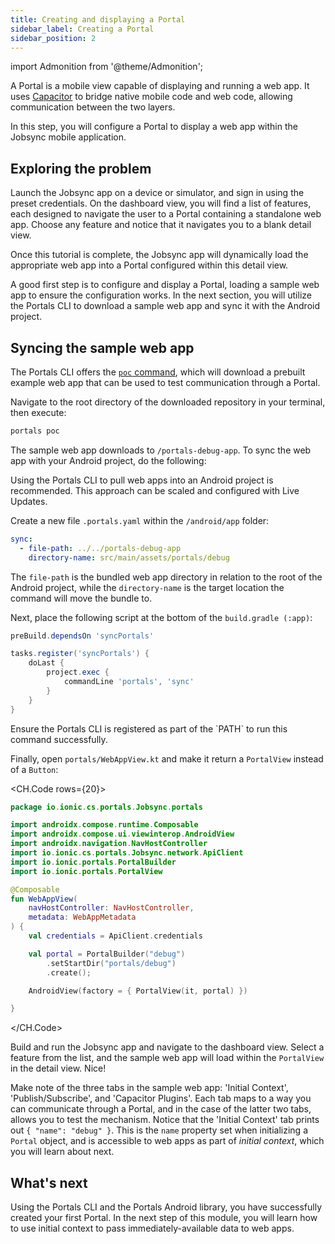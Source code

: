 ```yaml
---
title: Creating and displaying a Portal
sidebar_label: Creating a Portal
sidebar_position: 2
---
```


import Admonition from '@theme/Admonition';

A Portal is a mobile view capable of displaying and running a web app. It uses <a href="https://capacitorjs.com/" target="_blank">Capacitor</a> to bridge native mobile code and web code, allowing communication between the two layers.

In this step, you will configure a Portal to display a web app within the Jobsync mobile application.

## Exploring the problem

Launch the Jobsync app on a device or simulator, and sign in using the preset credentials. On the dashboard view, you will find a list of features, each designed to navigate the user to a Portal containing a standalone web app. Choose any feature and notice that it navigates you to a blank detail view.

Once this tutorial is complete, the Jobsync app will dynamically load the appropriate web app into a Portal configured within this detail view. 

A good first step is to configure and display a Portal, loading a sample web app to ensure the configuration works. In the next section, you will utilize the Portals CLI to download a sample web app and sync it with the Android project.

## Syncing the sample web app

The Portals CLI offers the <a href="https://ionic.io/docs/portals/cli/commands/poc" target="_blank">`poc` command</a>, which will download a prebuilt example web app that can be used to test communication through a Portal. 

Navigate to the root directory of the downloaded repository in your terminal, then execute:

```bash terminal
portals poc
```

The sample web app downloads to `/portals-debug-app`. To sync the web app with your Android project, do the following:

<Admonition type="info" title="Best Practice">
Using the Portals CLI to pull web apps into an Android project is recommended. This approach can be scaled and configured with Live Updates.
</Admonition>

Create a new file `.portals.yaml` within the `/android/app` folder:

```yaml android/app/.portals.yaml
sync:
  - file-path: ../../portals-debug-app
    directory-name: src/main/assets/portals/debug
```


The `file-path` is the bundled web app directory in relation to the root of the Android project, while the `directory-name` is the target location the command will move the bundle to.

Next, place the following script at the bottom of the `build.gradle (:app)`:

```groovy android/app/build.gradle
preBuild.dependsOn 'syncPortals'

tasks.register('syncPortals') {
    doLast {
        project.exec {
            commandLine 'portals', 'sync'
        }
    }
}
```

<Admonition type="note">
Ensure the Portals CLI is registered as part of the `PATH` to run this command successfully.
</Admonition>

Finally, open `portals/WebAppView.kt` and make it return a `PortalView` instead of a `Button`: 

<CH.Code rows={20}>

```kotlin portals/WebAppView.kt focus=7:8,17:21
package io.ionic.cs.portals.Jobsync.portals

import androidx.compose.runtime.Composable
import androidx.compose.ui.viewinterop.AndroidView
import androidx.navigation.NavHostController
import io.ionic.cs.portals.Jobsync.network.ApiClient
import io.ionic.portals.PortalBuilder
import io.ionic.portals.PortalView

@Composable
fun WebAppView(
    navHostController: NavHostController,
    metadata: WebAppMetadata
) {
    val credentials = ApiClient.credentials

    val portal = PortalBuilder("debug")
        .setStartDir("portals/debug")
        .create();

    AndroidView(factory = { PortalView(it, portal) })

}
```

</CH.Code>

Build and run the Jobsync app and navigate to the dashboard view. Select a feature from the list, and the sample web app will load within the `PortalView` in the detail view. Nice!

Make note of the three tabs in the sample web app: 'Initial Context', 'Publish/Subscribe', and 'Capacitor Plugins'. Each tab maps to a way you can communicate through a Portal, and in the case of the latter two tabs, allows you to test the mechanism. Notice that the 'Initial Context' tab prints out `{ "name": "debug" }`. This is the `name` property set when initializing a `Portal` object, and is accessible to web apps as part of *initial context*, which you will learn about next.

## What's next

Using the Portals CLI and the Portals Android library, you have successfully created your first Portal. In the next step of this module, you will learn how to use initial context to pass immediately-available data to web apps. 

